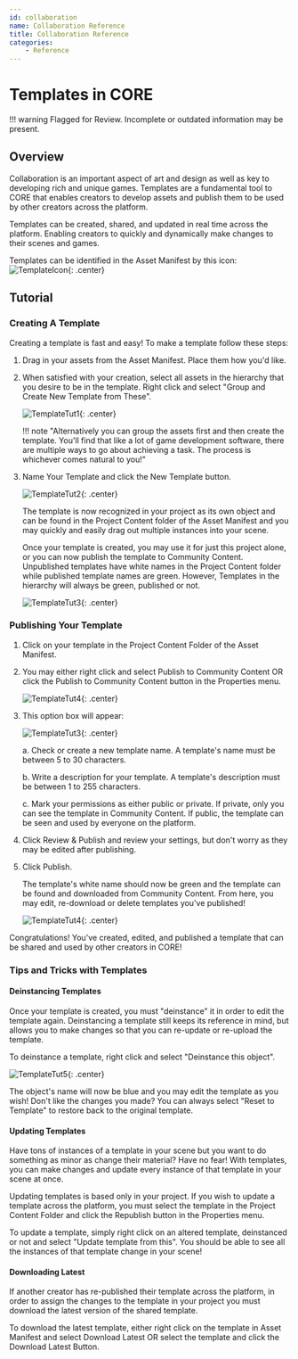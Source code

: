 ```yaml
---
id: collaboration
name: Collaboration Reference
title: Collaboration Reference
categories:
    - Reference
---
```


# Templates in CORE

!!! warning
    Flagged for Review.
    Incomplete or outdated information may be present.

## Overview

Collaboration is an important aspect of art and design as well as key to developing rich and unique games. Templates are a fundamental tool to CORE that enables creators to develop assets and publish them to be used by other creators across the platform.

Templates can be created, shared, and updated in real time across the platform. Enabling creators to quickly and dynamically make changes to their scenes and games.

Templates can be identified in the Asset Manifest by this icon: ![TemplateIcon](../../img/EditorManual/UI/templateicon.png "image_tooltip"){: .center}

## Tutorial

### Creating A Template

Creating a template is fast and easy! To make a template follow these steps:

1. Drag in your assets from the Asset Manifest. Place them how you'd like.

2. When satisfied with your creation, select all assets in the hierarchy that you desire to be in the template. Right click and select "Group and Create New Template from These".

   ![TemplateTut1](../../img/EditorManual/UI/TemplateTut1.png "image_tooltip"){: .center}

   !!! note "Alternatively you can group the assets first and then create the template. You'll find that like a lot of game development software, there are multiple ways to go about achieving a task. The process is whichever comes natural to you!"

3. Name Your Template and click the New Template button.

   ![TemplateTut2](../../img/EditorManual/UI/TemplateTut2.png "image_tooltip"){: .center}

   The template is now recognized in your project as its own object and can be found in the Project Content folder of the Asset Manifest and you may quickly and easily drag out multiple instances into your scene.

   Once your template is created, you may use it for just this project alone, or you can now publish the template to Community Content. Unpublished templates have white names in the Project Content folder while published template names are green. However, Templates in the hierarchy will always be green, published or not.

   ![TemplateTut3](../../img/EditorManual/UI/TemplateTut3.png "image_tooltip"){: .center}

### Publishing Your Template

1. Click on your template in the Project Content Folder of the Asset Manifest.

2. You may either right click and select Publish to Community Content OR click the Publish to Community Content button in the Properties menu.

   ![TemplateTut4](../../img/EditorManual/UI/TemplateTut4.png "image_tooltip"){: .center}

3. This option box will appear:

   ![TemplateTut3](../../img/EditorManual/UI/TemplateTut5.png "image_tooltip"){: .center}

   a. Check or create a new template name. A template's name must be between 5 to 30 characters.

   b. Write a description for your template. A template's description must be between 1 to 255 characters.

   c. Mark your permissions as either public or private. If private, only you can see the template in Community Content. If public, the template can be seen and used by everyone on the platform.

4. Click Review & Publish and review your settings, but don't worry as they may be edited after publishing.

5. Click Publish.

   The template's white name should now be green and the template can be found and downloaded from Community Content. From here, you may edit, re-download or delete templates you've published!

   ![TemplateTut4](../../img/EditorManual/UI/TemplateTut6.png "image_tooltip"){: .center}

Congratulations! You've created, edited, and published a template that can be shared and used by other creators in CORE!

### Tips and Tricks with Templates

#### Deinstancing Templates

Once your template is created, you must "deinstance" it in order to edit the template again. Deinstancing a template still keeps its reference in mind, but allows you to make changes so that you can re-update or re-upload the template.

To deinstance a template, right click and select "Deinstance this object".

![TemplateTut5](../../img/EditorManual/UI/TemplateTut7.png "image_tooltip"){: .center}

The object's name will now be blue and you may edit the template as you wish!
Don't like the changes you made? You can always select "Reset to Template" to restore back to the original template.

#### Updating Templates

Have tons of instances of a template in your scene but you want to do something as minor as change their material? Have no fear! With templates, you can make changes and update every instance of that template in your scene at once.

Updating templates is based only in your project. If you wish to update a template across the platform, you must select the template in the Project Content Folder and click the Republish button in the Properties menu.

To update a template, simply right click on an altered template, deinstanced or not and select "Update template from this". You should be able to see all the instances of that template change in your scene!

#### Downloading Latest

If another creator has re-published their template across the platform, in order to assign the changes to the template in your project you must download the latest version of the shared template.

To download the latest template, either right click on the template in Asset Manifest and select Download Latest OR select the template and click the Download Latest Button.
